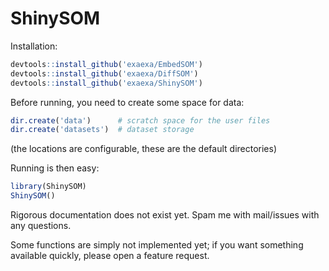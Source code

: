 # ShinySOM

Installation:

```r
devtools::install_github('exaexa/EmbedSOM')
devtools::install_github('exaexa/DiffSOM')
devtools::install_github('exaexa/ShinySOM')
```

Before running, you need to create some space for data:

```r
dir.create('data')      # scratch space for the user files
dir.create('datasets')  # dataset storage
```

(the locations are configurable, these are the default directories)

Running is then easy:

```r
library(ShinySOM)
ShinySOM()
```

Rigorous documentation does not exist yet. Spam me with mail/issues with any questions.

Some functions are simply not implemented yet; if you want something available quickly, please open a feature request.
